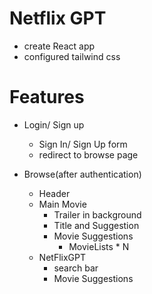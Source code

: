 # Netflix GPT 

- create React app
- configured tailwind css

# Features

- Login/ Sign up
    - Sign In/ Sign Up form
    - redirect to browse page

- Browse(after authentication)
    - Header
    - Main Movie 
        - Trailer in background
        - Title and Suggestion
        - Movie Suggestions 
            - MovieLists * N
    - NetFlixGPT
        - search bar
        - Movie Suggestions
